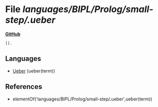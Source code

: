 # File _languages/BIPL/Prolog/small-step/.ueber_
**[GitHub](https://github.com/softlang/yas/blob/master/languages/BIPL/Prolog/small-step/.ueber)**
```
[].
```

## Languages
* [Ueber](../languages/Ueber.md) (ueber(term))

## References
* elementOf('languages/BIPL/Prolog/small-step/.ueber',ueber(term))
